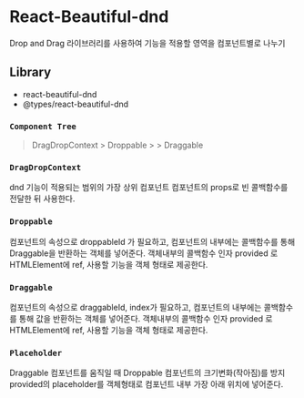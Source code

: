 # React-Beautiful-dnd

Drop and Drag 라이브러리를 사용하여 기능을 적용할 영역을 컴포넌트별로 나누기

## Library

-   react-beautiful-dnd
-   @types/react-beautiful-dnd

### `Component Tree`

> DragDropContext > Droppable > > Draggable

### `DragDropContext`

dnd 기능이 적용되는 범위의 가장 상위 컴포넌트
컴포넌트의 props로 빈 콜백함수를 전달한 뒤 사용한다.

### `Droppable`

컴포넌트의 속성으로 droppableId 가 필요하고,
컴포넌트의 내부에는 콜백함수를 통해 Draggable을 반환하는 객체를 넣어준다.
객체내부의 콜백함수 인자 provided 로 HTMLElement에 ref, 사용할 기능을 객체 형태로 제공한다.

### `Draggable`

컴포넌트의 속성으로 draggableId, index가 필요하고,
컴포넌트의 내부에는 콜백함수를 통해 값을 반환하는 객체를 넣어준다.
객체내부의 콜백함수 인자 provided 로 HTMLElement에 ref, 사용할 기능을 객체 형태로 제공한다.

### `Placeholder`

Draggable 컴포넌트를 움직일 때 Droppable 컴포넌트의 크기변화(작아짐)를 방지
provided의 placeholder를 객체형태로 컴포넌트 내부 가장 아래 위치에 넣어준다.
